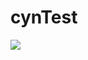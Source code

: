 # cynTest
[![](https://jitpack.io/v/HZHAndroid/cynTest.svg)](https://jitpack.io/#HZHAndroid/cynTest)